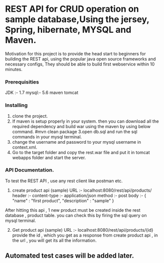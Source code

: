 # REST API for CRUD operation on sample database,Using the jersey, Spring, hibernate, MYSQL and Maven.

Motivation for this project is to provide the head start to beginners for building the REST api, using the popular java open source frameworks and necessary configs,
They should be able to build first webservice within 10 minutes.


### Prerequisities
JDK :- 1.7
mysql:- 5.6
maven
tomcat

### Installing
1. clone the project.
2. If maven is setup properly in your system. then you can download all the required dependency and build war using the maven by using below command.
#mvn clean package
3.open db.sql and run the sql commands in your mysql terminal.
4. change the username and password to your mysql username in context.xml.
5. Go to the target folder and copy the rest.war file and put it in tomcat webapps folder and start the server.

### API Documentation.
To test the REST API , use any rest client like postman etc.
1. create product api (sample)
URL :- localhost:8080/rest/api/products/
header :- content-type :- application/json
method :- post 
body :- {
    "name" : "first product",
    "description" : "sample"
}

After hitting this api , 1 new product must be created inside the rest database , product table. 
you can check this by firing the sql query on mysql terminal.

2. Get product api (sample)
URL :- localhost:8080/rest/api/products/{id}
provide the id , which you get as a response from create product api , in the url , you will get its all the information.

## Automated test cases will be added later.
